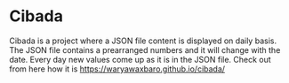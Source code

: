 # Cibada

Cibada is a project where a JSON file content is displayed on daily basis. The JSON file contains a prearranged numbers and it will change with the date. Every day new values come up as it is in the JSON file.
Check out from here how it is https://waryawaxbaro.github.io/cibada/
